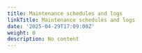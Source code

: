```yaml
---
title: Maintenance schedules and logs
linkTitle: Maintenance schedules and logs
date: '2025-04-29T17:09:00Z'
weight: 0
description: No content
---
```



